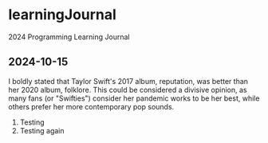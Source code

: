 # learningJournal

2024 Programming Learning Journal

## 2024-10-15

I boldly stated that Taylor Swift's 2017 album, reputation, was better than her 2020 album, folklore. This could be considered a divisive opinion, as many fans (or "Swifties") consider her pandemic works to be her best, while others prefer her more contemporary pop sounds.

1. Testing
1. Testing again
